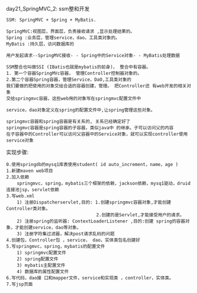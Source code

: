 day21_SpringMVC_2: ssm整和开发

    SSM: SpringMVC + Spring + MyBatis.
    
    SpringMVC:视图层，界面层，负责接收请求 ,显示处理结果的。
    Spring :业务层，管理service，dao，工具类对象的。
    MyBatis :持久层，访问数据库的
    
    用户发起请求--SpringMVC接收- - Spring中的Service对象- - MyBatis处理数据
    
    SSM整合也叫做SSI (IBatis也就是mybatis的前身)， 整合中有容器。
    1. 第一个容器SpringMVc容器， 管理Controller控制器对象的。
    2.第二个容器Spring容器，管理Service，DaO,工具类对象的
    我们要做的把使用的对象交给合适的容器创建，管理。 把Controller还 有web开发的相关对象
    交给springmvc容器，这些web用的对象写在springmvc配置文件中
    
    service，dao对象定义在spring的配置文件中,让spring管理这些对象。
    
    springmvc容器和spring容器是有关系的, 关系已经确定好了
    springmvc容器是spring容器的子容器，类似java中 的继承。子可以访问父的内容
    在子容器中的Controller可以访问父容器中的Service对象，就可以实现controller使用service对象
    
实现步骤:

    0.使用springdb的mysq1库表使用student( id auto_increment，name，age )
    1.新建maven web项目
    2.加入依赖
        springmvc，spring，mybatis三个框架的依赖，jackson依赖，mysq1驱动，druid连接池jsp，servlet依赖
    3.写web.xml
        1) 注册Dispatcherservlet,目的: 1.创建springmvc容器对象,才能创建Controller类对象。
                                      2.创建的是Servlet,才能接受用户的请求。
        2) 注册spring的监听器: ContextLoaderListener ,目的:创建 spring的容器对象，才能创建service，dao等对象。
        3) 注册字符集过滤器，解决post请求乱码的问题
    4.创建包，Controller包 ，service， dao，实体类包名创建好
    5.写springmvc，spring，mybatis的配置文件
        1) springmvc配置文件
        2) spring配置文件
        3) mybatis主配置文件
        4) 数据库的属性配置文件
    6.写代码，dao接 口和mapper文件，service和实现类 ，controller，实体类。
    7.写jsp页面